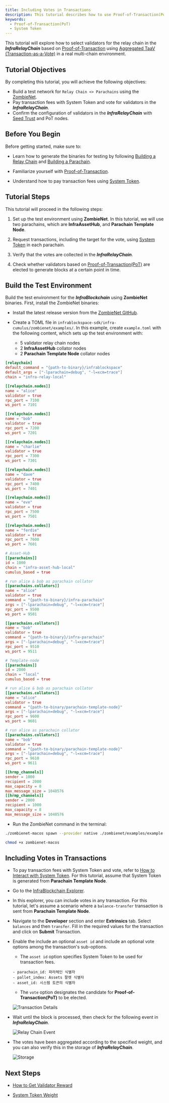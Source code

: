 ```yaml
---
title: Including Votes in Transactions
description: This tutorial describes how to use Proof-of-Transaction(PoT) to elect validators on the InfraRelayChain.
keywords:
  - Proof-of-Transaction(PoT)
  - System Token
---
```


This tutorial will explore how to select validators for the relay chain in the **_InfraRelayChain_** based on [Proof-of-Transaction](../learn/protocol/proof-of-transaction.md) using [Aggregated TaaV (Transaction-as-a-Vote)](../learn/protocol/proof-of-transaction.md#aggregated-proof-of-transactionpot) in a real multi-chain environment.

## Tutorial Objectives

By completing this tutorial, you will achieve the following objectives:

- Build a test network for `Relay Chain <> Parachains` using the [ZombieNet](../tutorials/test/simulate-parachains.md).
- Pay transaction fees with System Token and vote for validators in the **_InfraRelayChain_**.
- Confirm the configuration of validators in the **_InfraRelayChain_** with [Seed Trust](../learn/protocol/proof-of-transaction.md#validator-pool) and PoT nodes.

## Before You Begin

Before getting started, make sure to:

- Learn how to generate the binaries for testing by following [Building a Relay Chain](../tutorials/build/build-infra-relay-chain.md) and [Building a Parachain](../tutorials/build/build-a-parachain.md).

- Familiarize yourself with [Proof-of-Transaction](../learn/protocol/proof-of-transaction.md).

- Understand how to pay transaction fees using [System Token](../learn/protocol/system-token.md).

## Tutorial Steps

This tutorial will proceed in the following steps:

1. Set up the test environment using **ZombieNet**. In this tutorial, we will use two parachains, which are **InfraAssetHub**, and **Parachain Template Node**.

2. Request transactions, including the target for the vote, using [System Token](../learn/protocol/system-token.md) in each parachain.

3. Verify that the votes are collected in the **_InfraRelayChain_**.

4. Check whether validators based on [Proof-of-Transaction(PoT)](../learn/protocol/proof-of-transaction.md) are elected to generate blocks at a certain point in time.

## Build the Test Environment

Build the test environment for the **_InfraBlockchain_** using **ZombieNet** binaries. First, install the ZombieNet binaries:

- Install the latest release version from the [ZombieNet GitHub](https://github.com/paritytech/zombienet).

- Create a TOML file in `infrablockspace-sdk/infra-cumulus/zombienet/examples/`. In this example, create `example.toml` with the following content, which sets up the test environment with:

  - 5 validator relay chain nodes
  - 2 **InfraAssetHub** collator nodes
  - 2 **Parachain Template Node** collator nodes

```toml
[relaychain]
default_command = "{path-to-binary}/infrablockspace"
default_args = ["-lparachain=debug", "-l=xcm=trace"]
chain = "infra-relay-local"

[[relaychain.nodes]]
name = "alice"
validator = true
rpc_port = 7100
ws_port = 7101

[[relaychain.nodes]]
name = "bob"
validator = true
rpc_port = 7200
ws_port = 7201

[[relaychain.nodes]]
name = "charlie"
validator = true
rpc_port = 7300
ws_port = 7301

[[relaychain.nodes]]
name = "dave"
validator = true
rpc_port = 7400
ws_port = 7401

[[relaychain.nodes]]
name = "eve"
validator = true
rpc_port = 7500
ws_port = 7501

[[relaychain.nodes]]
name = "ferdie"
validator = true
rpc_port = 7600
ws_port = 7601

# Asset-Hub
[[parachains]]
id = 1000
chain = "infra-asset-hub-local"
cumulus_based = true

# run alice & bob as parachain collator
[[parachains.collators]]
name = "alice"
validator = true
command = "{path-to-binary}/infra-parachain"
args = ["-lparachain=debug", "-l=xcm=trace"]
rpc_port = 9500
ws_port = 9501

[[parachains.collators]]
name = "bob"
validator = true
command = "{path-to-binary}/infra-parachain"
args = ["-lparachain=debug", "-l=xcm=trace"]
rpc_port = 9510
ws_port = 9511

# Template-node
[[parachains]]
id = 2000
chain = "local"
cumulus_based = true

# run alice & bob as parachain collator
[[parachains.collators]]
name = "alice"
validator = true
command = "{path-to-binary/parachain-template-node}"
args = ["-lparachain=debug", "-l=xcm=trace"]
rpc_port = 9600
ws_port = 9601

# run alice as parachain collator
[[parachains.collators]]
name = "bob"
validator = true
command = "{path-to-binary/parachain-template-node}"
args = ["-lparachain=debug", "-l=xcm=trace"]
rpc_port = 9610
ws_port = 9611

[[hrmp_channels]]
sender = 1000
recipient = 2000
max_capacity = 8
max_message_size = 1048576
[[hrmp_channels]]
sender = 2000
recipient = 1000
max_capacity = 8
max_message_size = 1048576
```

- Run the ZombieNet command in the terminal:

```bash
./zombienet-macos spawn --provider native ./zombienet/examples/example.toml

chmod +x zombienet-macos
```

## Including Votes in Transactions

- To pay transaction fees with System Token and vote, refer to [How to Interact with System Token](./how-to-interact-with-system-token.md). For this tutorial, assume that System Token is generated from **Parachain Template Node**.

- Go to the [InfraBlockchain Explorer](https://portal.infrablockspace.net/#/explorer).

- In this explorer, you can include votes in any transaction. For this tutorial, let's assume a scenario where a `balance-transfer` transaction is sent from **Parachain Template Node**.

- Navigate to the **Developer** section and enter **Extrinsics** tab. Select `balances` and then `transfer`. Fill in the required values for the transaction and click on **Submit** Transaction.

- Enable the include an optional `asset id` and include an optional vote options among the transaction's sub-options.

  - The `asset id` option specifies System Token to be used for transaction fees.

  ```
  - parachain_id: 파라체인 식별자
  - pallet_index: Assets 팔렛 식별자
  - asset_id: 시스템 토큰의 식별자
  ```

  - The `vote` option designates the candidate for **Proof-of-Transaction(PoT)** to be elected.

  ![Transaction Details](/media/images/docs/infrablockchain/tutorials/tx-detail.png)

- Wait until the block is processed, then check for the following event in **_InfraRelayChain_**.

  ![Relay Chain Event](/media/images/docs/infrablockchain/tutorials/infra-relay-event.png)

- The votes have been aggregated according to the specified weight, and you can also verify this in the storage of **_InfraRelayChain_**.

  ![Storage](/media/images/docs/infrablockchain/tutorials/infra-relay-storage.png)

## Next Steps

- [How to Get Validator Reward](./how-to-get-validator-reward.md)

- [System Token Weight](../learn/protocol/transaction-fee.md)
